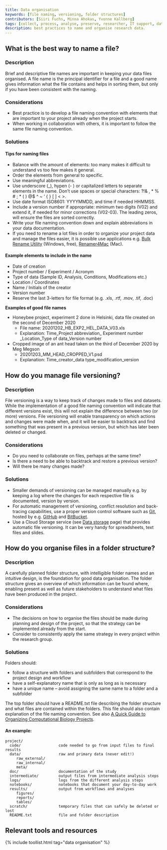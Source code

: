 ```yaml
---
title: Data organisation
keywords: [file naming, versioning, folder structures]
contributors: [Siiri Fuchs, Minna Ahokas, Yvonne Kallberg]
tags: [collect, process, analyse, preserve, researcher, IT support, data manager]
description: best practices to name and organise research data.
---
```


## What is the best way to name a file?

### Description

Brief and descriptive file names are important in keeping your data files organised. A file name is the principal identifier for a file and a good name gives information what the file contains and helps in sorting them, but only if you have been consistent with the naming.

### Considerations

* Best practice is to develop a file naming convention with elements that are important to your project already when the project starts.
* When working in collaboration with others, it is important to follow the same file naming convention.

### Solutions

#### Tips for naming files
* Balance with the amount of elements: too many makes it difficult to understand vs too few makes it general.
* Order the elements from general to specific.
* Use meaningful abbreviations.
* Use underscore (_), hypen (- ) or capitalized letters to separate elements in the name. Don’t use spaces or special characters: ?!& , * % # ; * ( ) @$ ^ ~ ‘ { } [ ] < >.
* Use date format ISO8601: YYYYMMDD, and time if needed HHMMSS.
* Include a version number if appropriate: minimum two digits (V02) and extend it, if needed for minor corrections (V02-03). The leading zeros, will ensure the files are sorted correctly.
* Write your file naming convention down and explain abbreviations in your data documentation.
* If you need to rename a lot files in order to organize your project data and manage the files easier, it is possible use applications e.g. [Bulk Rename Utility](https://www.bulkrenameutility.co.uk/) (Windows, free), [Renamer4Mac](https://renamer.com/) (Mac).

#### Example elements to include in the name
* Date of creation
* Project number / Experiment / Acronym
* Type of data (Sample ID, Analysis, Conditions, Modifications etc.)
* Location / Coordinates
* Name / Initials of the creator
* Version number
* Reserve the last 3-letters for file format (e.g. .xls, .rtf, .mov, .tif, .doc)

**Examples of good file names**
* Honeybee project, experiment 2 done in Helsinki, data file created on the second of December 2020
  * File name: 20201202_HB_EXP2_HEL_DATA_V03.xls
  * Explanation: Time_Project abbreviation_ Experiment number _Location_Type of data_Version number
* Cropped image of an ant head taken on the third of December 2020 by Meg Megson
  * 20201203_MM_HEAD_CROPPED_V1.psd
  * Explanation: Time_creator_data type_modification_version

## How do you manage file versioning?

### Description
File versioning is a way to keep track of changes made to files and datasets. While the implementation of a good file naming convention will indicate that different versions exist, this will not explain the difference between two (or more) versions. File versioning will enable transparency on which actions and changes were made when, and it will be easier to backtrack and find something that was present in a previous version, but which has later been deleted or changed.

### Considerations
* Do you need to collaborate on files, perhaps at the same time?
* Is there a need to be able to backtrack and restore a previous version?
* Will there be many changes made?

### Solutions
* Smaller demands of versioning can be managed manually e.g. by keeping a log where the changes for each respective file is documented, version by version.
* For automatic management of versioning, conflict resolution and back-tracing capabilities, use a proper version control software such as [Git](https://git-scm.com/), hosted by e.g. [GitHub](https://github.com/) and [BitBucket](https://bitbucket.org/).
* Use a Cloud Storage service (see [Data storage](https://rdmkit.elixir-europe.org/storage.html#what-features-do-you-need-in-a-storage-solution-when-collecting-data) page) that provides automatic file versioning. It can be very handy for spreadsheets, text files and slides.


## How do you organise files in a folder structure?

### Description
A carefully planned folder structure, with intelligible folder names and an intuitive design, is the foundation for good data organisation. The folder structure gives an overview of which information can be found where, enabling present as well as future stakeholders to understand what files have been produced in the project.

### Considerations
* The decisions on how to organise the files should be made during planning and design of the project, so that the strategy can be implemented already from the start.
* Consider to consistently apply the same strategy in every project within the research group.

### Solutions
Folders should:
* follow a structure with folders and subfolders that correspond to the project design and workflow
* have a self-explanatory name that is only as long as is necessary
* have a unique name – avoid assigning the same name to a folder and a subfolder

The top folder should have a README.txt file describing the folder structure and what files are contained within the folders. This file should also contain explanation of the file naming convention. See also [A Quick Guide to Organizing Computational Biology Projects](http://journals.plos.org/ploscompbiol/article?id=10.1371/journal.pcbi.1000424).

#### An example:

    project/  
      code/                 code needed to go from input files to final results   
      data/                 raw and primary data (never edit!)   
         raw_external/  
         raw_internal/
         meta/  
      doc/                  documentation of the study  
      intermediate/         output files from intermediate analysis steps  
      logs/                 logs from the different analysis steps  
      notebooks/            notebooks that document your day-to-day work  
      results/              output from workflows and analyses  
         figures/  
         reports/  
         tables/  
      scratch/              temporary files that can safely be deleted or lost  
      README.txt            file and folder description  


## Relevant tools and resources

{% include toollist.html tag="data organisation" %}
